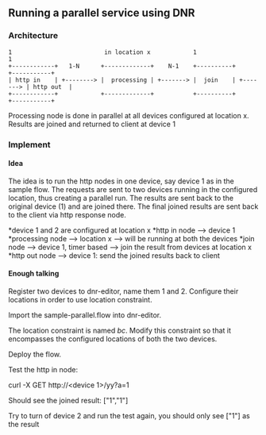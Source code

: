 ## Running a parallel service using DNR

### Architecture               

    1                          in location x            1                      1
    +------------+   1-N      +-------------+    N-1    +----------+           +-----------+
    | http in    | +--------> |  processing | +-------> |  join    | +-------> | http out  |
    +------------+            +-------------+           +----------+           +-----------+


Processing node is done in parallel at all devices configured at location x. Results are joined and returned to client at device 1

### Implement

#### Idea

The idea is to run the http nodes in one device, say device 1 as in the sample flow. The requests are sent to two devices running in the configured location, thus creating a parallel run. The results are sent back to the original device (1) and are joined there. The final joined results are sent back to the client via http response node.

*device 1 and 2 are configured at location x
*http in node --> device 1
*processing node --> location x --> will be running at both the devices
*join node --> device 1, timer based --> join the result from devices at location x
*http out node --> device 1: send the joined results back to client

#### Enough talking

Register two devices to dnr-editor, name them 1 and 2. Configure their locations in order to use location constraint.

Import the sample-parallel.flow into dnr-editor.

The location constraint is named *bc*. Modify this constraint so that it encompasses the configured locations of both the two devices.

Deploy the flow.

Test the http in node:

curl -X GET http://<device 1>/yy?a=1

Should see the joined result: ["1","1"]

Try to turn of device 2 and run the test again, you should only see ["1"] as the result
